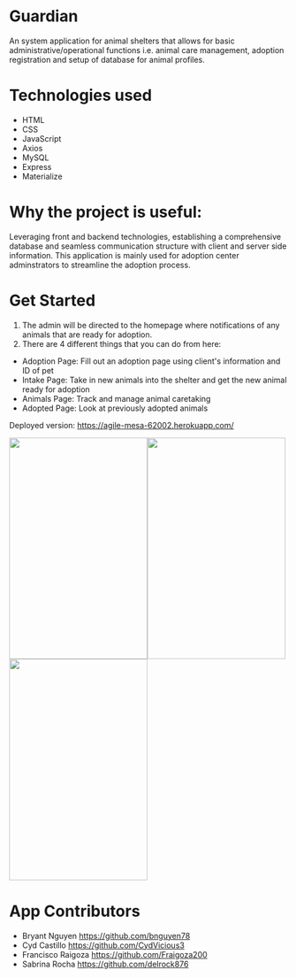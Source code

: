 # Guardian
An system application for animal shelters that allows for basic administrative/operational functions i.e. animal care management, adoption registration and setup of database for animal profiles.

# Technologies used
* HTML
* CSS
* JavaScript
* Axios
* MySQL
* Express
* Materialize

# Why the project is useful:
Leveraging front and backend technologies, establishing a comprehensive database and seamless communication structure with client and server side information. This application is mainly used for adoption center adminstrators to streamline the adoption process.

# Get Started
1. The admin will be directed to the homepage where notifications of any animals that are ready for adoption.
2. There are 4 different things that you can do from here:
* Adoption Page: Fill out an adoption page using client's information and ID of pet
* Intake Page: Take in new animals into the shelter and get the new animal ready for adoption
* Animals Page: Track and manage animal caretaking
* Adopted Page: Look at previously adopted animals
 
Deployed version: https://agile-mesa-62002.herokuapp.com/

<img src="/assets/AdoptionPage.png" width="250" height="400"><img src="/assets/AnimalsPage.png" width="250" height="400"><img src="/assets/IntakePage.png" width="250" height="400"> 

# App Contributors
* Bryant Nguyen https://github.com/bnguyen78
* Cyd Castillo https://github.com/CydVicious3
* Francisco Raigoza https://github.com/Fraigoza200
* Sabrina Rocha https://github.com/delrock876
